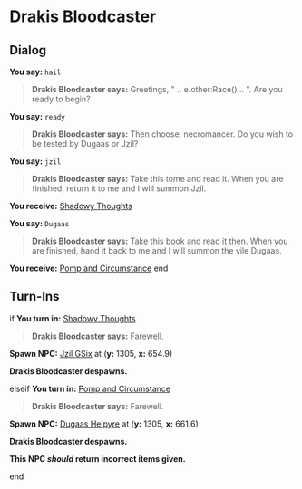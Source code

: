 # Drakis Bloodcaster

## Dialog

**You say:** `hail`



>**Drakis Bloodcaster says:** Greetings, " .. e.other:Race() .. ". Are you ready to begin?

**You say:** `ready`



>**Drakis Bloodcaster says:** Then choose, necromancer. Do you wish to be tested by Dugaas or Jzil?

**You say:** `jzil`



>**Drakis Bloodcaster says:** Take this tome and read it.  When you are finished, return it to me and I will summon Jzil.


**You receive:**  [Shadowy Thoughts](/item/18536)

**You say:** `Dugaas`



>**Drakis Bloodcaster says:** Take this book and read it then.  When you are finished, hand it back to me and I will summon the vile Dugaas.


**You receive:**  [Pomp and Circumstance](/item/18537)
end

## Turn-Ins



if **You turn in:** [Shadowy Thoughts](/item/18536)


>**Drakis Bloodcaster says:** Farewell.


**Spawn NPC:**  [Jzil GSix](/npc/71074) at (**y:** 1305, **x:** 654.9)


**Drakis Bloodcaster despawns.**

elseif **You turn in:** [Pomp and Circumstance](/item/18537)


>**Drakis Bloodcaster says:** Farewell.


**Spawn NPC:**  [Dugaas Helpyre](/npc/71084) at (**y:** 1305, **x:** 661.6)


**Drakis Bloodcaster despawns.**

**This NPC *should* return incorrect items given.**

end